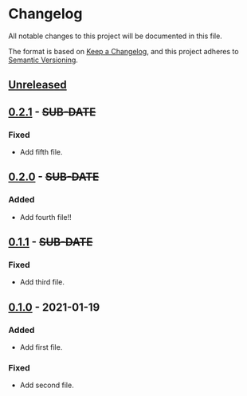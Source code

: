 # Changelog
All notable changes to this project will be documented in this file.

The format is based on [Keep a Changelog](https://keepachangelog.com/en/1.0.0/),
and this project adheres to [Semantic Versioning](https://semver.org/spec/v2.0.0.html).

## [Unreleased]

## [0.2.1] - ~~SUB-DATE~~
### Fixed
- Add fifth file.

## [0.2.0] - ~~SUB-DATE~~
### Added
- Add fourth file!!

## [0.1.1] - ~~SUB-DATE~~
### Fixed
- Add third file.

## [0.1.0] - 2021-01-19
### Added
- Add first file.

### Fixed
- Add second file.

[Unreleased]: https://github.com/adamtabrams/change/compare/0.2.1...HEAD
[0.2.1]: https://github.com/adamtabrams/change/compare/0.2.0...0.2.1
[0.2.0]: https://github.com/adamtabrams/change/compare/0.1.1...0.2.0
[0.1.1]: https://github.com/adamtabrams/change/compare/0.1.0...0.1.1
[0.1.0]: https://github.com/adamtabrams/change/releases/tag/0.1.0
